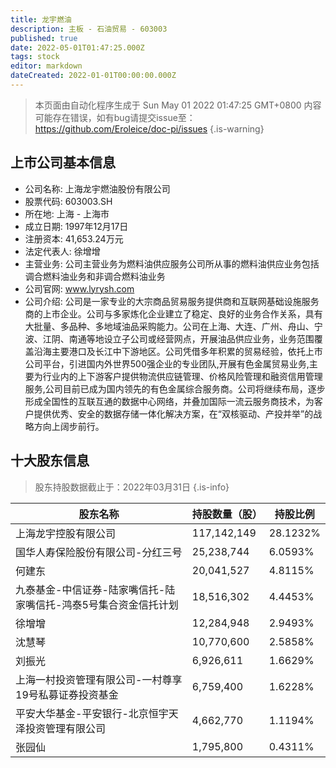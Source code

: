 ```yaml
---
title: 龙宇燃油
description: 主板 - 石油贸易 - 603003
published: true
date: 2022-05-01T01:47:25.000Z
tags: stock
editor: markdown
dateCreated: 2022-01-01T00:00:00.000Z
---
```


> 本页面由自动化程序生成于 Sun May 01 2022 01:47:25 GMT+0800
> 内容可能存在错误，如有bug请提交issue至：https://github.com/Eroleice/doc-pi/issues
{.is-warning}

## 上市公司基本信息
- 公司名称: 上海龙宇燃油股份有限公司
- 股票代码: 603003.SH
- 所在地: 上海 - 上海市
- 成立日期: 1997年12月17日
- 注册资本: 41,653.24万元
- 法定代表人: 徐增增
- 主营业务: 公司主营业务为燃料油供应服务公司所从事的燃料油供应业务包括调合燃料油业务和非调合燃料油业务
- 公司官网: www.lyrysh.com
- 公司介绍: 公司是一家专业的大宗商品贸易服务提供商和互联网基础设施服务商的上市企业。公司与多家炼化企业建立了稳定、良好的业务合作关系，具有大批量、多品种、多地域油品采购能力。公司在上海、大连、广州、舟山、宁波、江阴、南通等地设立子公司或经营网点，开展油品供应业务，业务范围覆盖沿海主要港口及长江中下游地区。公司凭借多年积累的贸易经验，依托上市公司平台，引进国内外世界500强企业的专业团队,开展有色金属贸易业务,主要为行业内的上下游客户提供物流供应链管理、价格风险管理和融资信用管理服务,公司目前已成为国内领先的有色金属综合服务商。公司将继续布局，逐步形成全国性的互联互通的数据中心网络，并叠加国际一流云服务商技术，为客户提供优秀、安全的数据存储一体化解决方案，在“双核驱动、产投并举”的战略方向上阔步前行。


## 十大股东信息
> 股东持股数据截止于：2022年03月31日
{.is-info}

| 股东名称 | 持股数量（股） | 持股比例 |
| --- | --- | --- |
| 上海龙宇控股有限公司 | 117,142,149 | 28.1232% |
| 国华人寿保险股份有限公司-分红三号 | 25,238,744 | 6.0593% |
| 何建东 | 20,041,527 | 4.8115% |
| 九泰基金-中信证券-陆家嘴信托-陆家嘴信托-鸿泰5号集合资金信托计划 | 18,516,302 | 4.4453% |
| 徐增增 | 12,284,948 | 2.9493% |
| 沈慧琴 | 10,770,600 | 2.5858% |
| 刘振光 | 6,926,611 | 1.6629% |
| 上海一村投资管理有限公司-一村尊享19号私募证券投资基金 | 6,759,400 | 1.6228% |
| 平安大华基金-平安银行-北京恒宇天泽投资管理有限公司 | 4,662,770 | 1.1194% |
| 张园仙 | 1,795,800 | 0.4311% |




